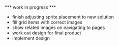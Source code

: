 *** work in progress ***
-  finish adjusting sprite placement to new solution
- fill grid items with correct images
- show related images on navigating to pages
- work out design for final product
- implement design
